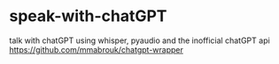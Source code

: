 # speak-with-chatGPT

talk with chatGPT using whisper, pyaudio and the inofficial chatGPT api https://github.com/mmabrouk/chatgpt-wrapper

